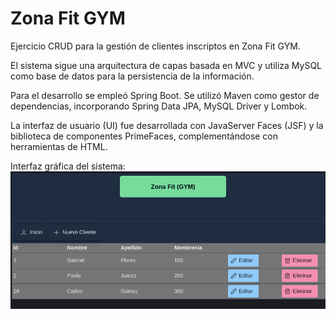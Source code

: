 # Zona Fit GYM

Ejercicio CRUD para la gestión de clientes inscriptos en Zona Fit GYM.

El sistema sigue una arquitectura de capas basada en MVC y utiliza MySQL como base de datos para la persistencia de la información.

Para el desarrollo se empleó Spring Boot. Se utilizó Maven como gestor de dependencias, incorporando Spring Data JPA, MySQL Driver y Lombok.

La interfaz de usuario (UI) fue desarrollada con JavaServer Faces (JSF) y la biblioteca de componentes PrimeFaces, complementándose con herramientas de HTML.

Interfaz gráfica del sistema:
![Pantalla GUI](GUI.png)
